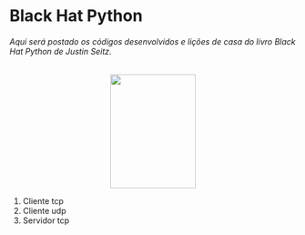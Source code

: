 # Black Hat Python
###### Aqui será postado os códigos desenvolvidos e lições de casa do livro Black Hat Python de Justin Seitz.

<div align="center">
<img src="https://images-na.ssl-images-amazon.com/images/I/A1+3VAjQftL.jpg" width="150px" height="200px">
</div>

1. Cliente tcp
2. Cliente udp
3. Servidor tcp